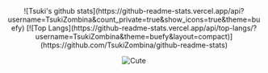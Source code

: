<div align="center">
  ![Tsuki's github stats](https://github-readme-stats.vercel.app/api?username=TsukiZombina&count_private=true&show_icons=true&theme=buefy)
  [![Top Langs](https://github-readme-stats.vercel.app/api/top-langs/?username=TsukiZombina&theme=buefy&layout=compact)](https://github.com/TsukiZombina/github-readme-stats)

  ![Cute](https://media0.giphy.com/media/2uI9e0C0kjP4a4lVBe/giphy.gif)
</div>

<!--
**TsukiZombina/TsukiZombina** is a ✨ _special_ ✨ repository because its `README.md` (this file) appears on your GitHub profile.

### Hi there 👋

Here are some ideas to get you started:

- 🔭 I’m currently working on ...
- 🌱 I’m currently learning ...
- 👯 I’m looking to collaborate on ...
- 🤔 I’m looking for help with ...
- 💬 Ask me about ...
- 📫 How to reach me: ...
- 😄 Pronouns: ...
- ⚡ Fun fact: ...
-->
